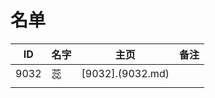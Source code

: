 
# 名单

|  ID    |  名字    |  主页    | 备注     |
| ---- | ---- | ---- | ---- |
|  9032    | 蕊     |   [9032].(9032.md)  |      |
|      |      |      |      |

